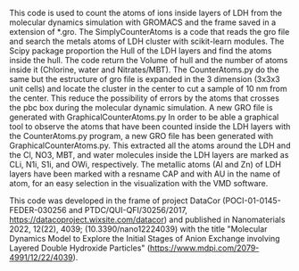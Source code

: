 This code is used to count the atoms of ions inside layers of LDH from the molecular dynamics simulation with GROMACS and the frame saved in a extension of *.gro. The SimplyCounterAtoms is a code that reads the gro file and search the metals atoms of LDH cluster with scikit-learn modules. The Scipy package proportion the Hull of the LDH layers and find the atoms inside the hull. The code return the Volume of hull and the number of atoms inside it (Chlorine, water and Nitrates/MBT).
The CounterAtoms.py do the same but the estructure of gro file is expanded in the 3 dimension (3x3x3 unit cells) and locate the cluster in the center to cut a sample of 10 nm from the center. This reduce the possibility of errors by the atoms that crosses the pbc box during the molecular dynamic simulation.
A new GRO file is generated with GraphicalCounterAtoms.py 
In order to be able a graphical tool to observe the atoms that have been counted inside the LDH layers with the CounterAtoms.py program, a new GRO file has been generated with GraphicalCounterAtoms.py. This extracted all the atoms around the LDH and the Cl, NO3, MBT, and water molecules inside the LDH layers are marked as CLi, N1i, S1i, and OWi, respectively. The metallic atoms (Al and Zn) of LDH layers have been marked with a resname CAP and with AU in the name of atom, for an easy selection in the visualization with the VMD software.

This code was developed in the frame of project DataCor (POCI-01-0145-FEDER-030256 and PTDC/QUI-QFI/30256/2017, https://datacoproject.wixsite.com/datacor) and published in Nanomaterials 2022, 12(22), 4039; (10.3390/nano12224039) with the title "Molecular Dynamics Model to Explore the Initial Stages of Anion Exchange involving Layered Double Hydroxide Particles" (https://www.mdpi.com/2079-4991/12/22/4039).
